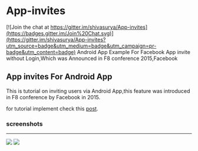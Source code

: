 # App-invites

[![Join the chat at https://gitter.im/shivasurya/App-invites](https://badges.gitter.im/Join%20Chat.svg)](https://gitter.im/shivasurya/App-invites?utm_source=badge&utm_medium=badge&utm_campaign=pr-badge&utm_content=badge)
Android App Example For Facebook App invite without Login,Which was Announced in F8 conference 2015,Facebook


<h2> App invites For Android App</h2>
This is tutorial on inviting users via Android App,this feature was introduced in F8 conference by Facebook in 2015.

<br />

for tutorial implement check this <a href="http://www.i-visionblog.com/2015/04/app-invites-for-android-apps-facebook-f8.html">post</a>. 

<h3>screenshots </h3>
<hr />
<img src="http://3.bp.blogspot.com/-mnlOQ22Rxv0/VTtNCvSn_QI/AAAAAAAAExI/gyCp9Ci10V0/s1600/Screenshot_2015-04-25-13-35-46.png">
<img src="http://3.bp.blogspot.com/-DY2HqbVhP8E/VTtM7L211tI/AAAAAAAAEw4/MEA6u7HGKv4/s1600/Screenshot_2015-04-25-12-43-06.png">
